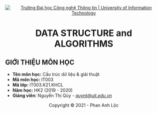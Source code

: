 <!-- Banner -->
<p align="center">
  <a href="https://www.uit.edu.vn/" title="Trường Đại học Công nghệ Thông tin" style="border: none;">
    <img src="https://i.imgur.com/WmMnSRt.png" alt="Trường Đại học Công nghệ Thông tin | University of Information Technology">
  </a>
</p>

<!-- Title -->
<h1 align="center"><b>DATA STRUCTURE and ALGORITHMS</b></h1>

## GIỚI THIỆU MÔN HỌC
* **Tên môn học:** Cấu trúc dữ liệu & giải thuật
* **Mã môn học:** IT003
* **Mã lớp:** IT003.K21.KHCL
* **Năm học:** HK2 (2019 - 2020)
* **Giảng viên**: Nguyễn Thị Qúy - *quynt@uit.edu.vn*

<!-- Footer -->
<p align='center'>Copyright © 2021 - Phan Anh Lộc</p>
